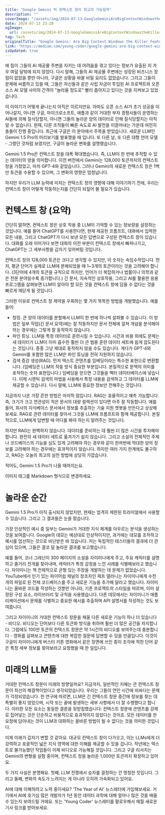 ```yaml
---
title: "Google Gemini 빅 컨텍스트 창이 최고의 기능일까"
description: ""
coverImage: "/assets/img/2024-07-13-GoogleGeminiAreBigContextWindowstheKillerFeature_0.png"
date: 2024-07-13 23:20
ogImage:
  url: /assets/img/2024-07-13-GoogleGeminiAreBigContextWindowstheKillerFeature_0.png
tag: Tech
originalTitle: "Google Gemini: Are Big Context Windows the Killer Feature?"
link: "https://medium.com/young-coder/google-gemini-are-big-context-windows-the-killer-feature-72ff95488fb1"
isUpdated: true
---
```


에
힘이 그들의 AI 제공물 주변을 지키는 데 어려움을 겪고 있다는 정보가 유출된 지 겨우 여덜 달밖에 되지 않았다. 다시 말해, 그들의 AI 제공물 주변에는 성장된 비즈니스 장점이 없었을 뿐만 아니라, 구글은 상황을 바꿀 비밀 요리도 없었습니다. 그리고 그들이 문제에 씨름하고 있을 때, 그들은 자신들과 같은 사립 자금이 투입된 AI 프로젝트와 오픈 소스 AI 모델 사이의 간격이 "놀라울 정도로" 빨리 좁아지고 있다는 것을 지켜보고 있었습니다.

이 이야기가 어떻게 끝나는지 아직은 이르지만요. 아마도 오픈 소스 AI가 초기 성공을 이어나갈지, 아니면 구글, 마이크로소프트, 애플과 같이 거대한 부자 경쟁사들이 운영하는 AI들에 의해 질식당할지, 아니면 그들의 놀라운 양의 데이터로 인해 질식당할지는 아직 알 수 없습니다. 현재, 다른 조직들이 빠른 속도로 AI 발전을 이끌어내는 가운데 여전히 충돌이 진행 중입니다. 최근에 구글은 이 분야에서 주목을 받았습니다. 새로운 LLM인 Gemini 1.5 Pro의 미리보기를 발표했을 때 입니다. 또 다른 날, 또 다른 대형 언어 모델 - 그랬던 것처럼 보였지만, 구글이 놀라운 변화를 설명했습니다.

Gemini 1.5 Pro은 컨텍스트 창을 대폭 확대했습니다. 즉, LLM이 한 번에 추적할 수 있는 데이터의 양을 의미합니다. 이전 버전에서 Gemini는 128,000 토큰까지의 컨텍스트 창을 가졌었고, 마치 GPT-4와 같았습니다. 그러나 Gemini의 새로운 컨텍스트 창은 1백만 토큰을 수용할 수 있으며, 그 변화의 영향은 엄청납니다.

하지만 우리가 LLM 능력에 미치는 컨텍스트 창의 영향에 대해 이야기하기 전에, 우리는 컨텍스트 창이 어떻게 작동하는지를 간단히 되짚어 볼 필요가 있습니다.

<div class="content-ad"></div>

# 컨텍스트 창 (요약)

간단히 말하면, 컨텍스트 창은 상호 작용 중 LLM이 기억할 수 있는 정보량을 설정하는 것입니다. 예를 들어 ChatGPT를 사용한다면, 현재 제공한 프롬프트, 대화에서 입력한 모든 내용, 그리고 ChatGPT가 다시 보낸 모든 답변으로 구성된 컨텍스트 창이 있습니다. 대화를 오래 이어가다 보면 대화의 이전 부분이 컨텍스트 창에서 빠져나가고, ChatGPT는 그 세부사항을 갑자기 잊어버릴 것입니다.

컨텍스트 창의 128,000 토큰은 크다고 생각할 수 있지만, 이 숫자는 속임수적입니다. 먼저, 평균 단어가 실제로 LLM에 분해되었을 때 1~3개의 토큰이라는 것을 고려해야 합니다. (3단어에 4개의 토큰을 규칙으로 하지만, 언어가 더 복잡하거나 법률이나 의학과 같은 전문 분야일수록 증가합니다.) 긴 문서, 지속적인 상호작용, 그리고 AI를 활용한 응용프로그램을 살펴보면 LLM이 알아야 할 모든 것을 컨텍스트 창에 담을 수 없다는 것을 빠르게 깨닫게 될 것입니다.

그러한 이유로 컨텍스트 창 제약을 우회하는 몇 가지 똑똑한 방법을 개발했습니다. 예를 들어:

<div class="content-ad"></div>

- 청킹. 큰 양의 데이터를 분할해서 LLM이 한 번에 하나씩 살펴볼 수 있습니다. 이 방법은 일부 작업(긴 문서 요약)에는 잘 작동하지만 문서 전체에 걸쳐 개념을 분석해야 하는 경우에는 그렇게 잘 동작하지 않습니다.
- 파인 튜닝. LLM을 특정 데이터로 훈련시킬 수 있습니다. 시간과 비용 외에도 문제는 새 데이터가 LLM이 이미 흡수한 훨씬 더 큰 범용 훈련 데이터 세트에 쉽게 압도된다는 것입니다. 종종 그냥 제대로 동작하지 않을 수도 있습니다. 게다가 GPT-4와 Gemini를 포함한 많은 LLM은 파인 튜닝을 전혀 지원하지 않습니다.
- 검색 증강 생성(RAG). 먼저 텍스트 콘텐츠를 임베딩이라는 특수한 표현으로 변환합니다. (임베딩은 LLM의 작동 방식 중요한 부분입니다. 본질적으로 문맥의 의미를 포착하는 숫자 표현입니다.) 임베딩을 얻으면 그것들을 벡터 데이터베이스에 넣습니다. 이제 시맨틱 검색의 마법을 사용해서 특정 내용을 검색하고 그 데이터를 LLM에 제공할 수 있습니다. 다시 말해, LLM에 중요한 정보만 전해주는 것입니다.

지금까지 나온 가장 흔한 방법은 마지막 점입니다. RAG는 효율적이고 예측 가능합니다. 즉, 크기가 크고 연관성이 적은 문서의 대량 컬렉션이 있다면 아주 잘 작동합니다. 예를 들어, 회사의 지식베이스 문서에서 정보를 추출하는 기술 지원 챗봇을 만든다고 상상해보세요. RAG로 관련 데이터를 찾아서 그것을 LLM에 프롬프트와 함께 제공합니다. 본질적으로, LLM에게 답변할 때 어디를 봐야 하는지 알려주는 것입니다.

하지만 RAG는 완벽하지 않습니다. 데이터를 준비하는 데 훨씬 더 많은 시간을 투자해야 합니다. 완전히 새 데이터 세트로 옮겨가기 쉽지 않습니다. 그리고 소설의 전체적인 주제나 코드베이스의 기능을 심도 있게 고려해야 하는 경우와 같이 한꺼번에 막대한 양의 정보를 고려해야 하는 경우에는 효과적이지 않습니다. 하지만 여러 가지 한계에도 불구하고, RAG는 오늘의 최고의 실천 방법에 상당히 가깝습니다.

적어도, Gemini 1.5 Pro가 나올 때까지는요.

<div class="content-ad"></div>

이미지 태그를 Markdown 형식으로 변경하세요.

# 놀라운 순간

Gemini 1.5 Pro가 아직 출시되지 않았지만, 현재는 엄격히 제한된 트라이얼에서 사용할 수 있습니다. 그리고 그 결과들은 눈을 떴습니다.

가장 인상적인 예시 중 일부는 Gemini가 거대한 지식 체계를 아우르는 분석을 생성하는 것을 보여줍니다. Google의 데모는 예상대로 인상적이지만, 과거에는 데모를 조작하고 예시를 엄선하는 것으로 비난받은 바 있습니다. 저는 독립적인 테스터들의 결과에 더 관심이 있으며, 그들은 결코 덜 놀라운 결과를 보고했습니다.

<div class="content-ad"></div>

예를 들어, 코너 그레넌이 300 페이지의 소설을 자이미니에게 주고, 주요 캐릭터를 설명하고 줄거리 전개를 찾아내며, 캐릭터가 특정 감정을 느낀 사례를 식별해보라고 했습니다. 자이미니는 책 전체적으로 균형 있는 주장을 개발하는 데 문제가 없었습니다. YouTube에서 인기 있는 파이어쉽 채널의 창조자인 제프 델라니는 자이미니에게 수천 개의 파일로 된 전체 코드베이스를 주고 새로운 기능을 추가해 달라고 했습니다. 자이미니는 올바른 코드를 작성하는 것뿐만 아니라, 기존 프로젝트의 스타일을 따르며, 이미 설정된 구성 요소, 라이브러리 및 규칙을 사용했습니다. 다른 데모에서는 자이미니가 애플리케이션에서 문제를 식별하고 중요한 예시를 추출하며 API 설명서를 작성하는 것도 보여줍니다.

그리고 자이미니의 거대한 컨텍스트 창문을 채울 다른 새로운 기능이 하나 더 있습니다 - 비디오. 비디오는 단어보다 다른 토큰화 방식을 취하며 훨씬 더 많은 공간을 차지합니다. 그럼에도 100만 토큰의 컨텍스트 창문은 약 1시간의 비디오를 보여주는데 충분합니다 - 영화를 살펴보고 콘텐츠에 대한 복잡한 질문에 답변할 수 있을 만큼입니다. 이것이 구글이 자이미니에게 버스터 키튼 영화에서 같은 장면에 쓰인 종이 조각에 적힌 단어 같은 특정 세부 정보를 찾아보라고 요청했을 때 한 일입니다.

# 미래의 LLM들

거대한 컨텍스트 창문이 미래의 방향일까요? 지금까지, 일반적인 지혜는 큰 컨텍스트 창문이 최선의 해결책이었다고 생각되었습니다. 우리는 그들이 연인 시간에 비싸다는 문제가 걱정되었습니다. 한 연구에 따르면, LLM은 긴 컨텍스트 창문 중간에 정보를 찾는 데 특별히 좋지 않았으며, 시작 또는 끝에 발생하는 세부 사항에서 더 잘 수행했다고 합니다. 이러한 모든 요소는 동일한 결론을 뒷받침했습니다: 컨텍스트 창문에 콘텐츠를 강제로 집어넣는 것은 단순하고 비용적으로 효과적이지 않았다는 것이죠. 모든 데이터를 한 요청에 담아내는 것이 LLM과 대화하는 올바른 방법이 될 수 없다는 것을 의미한 것입니다.

<div class="content-ad"></div>

이제 미래가 갑자기 변할 것 같아요. 대규모 컨텍스트 창이 다가오고, 이는 LLMs에게 더 강력하고 포괄적인 넓은 지식 영역에 대한 이해를 제공할 수 있을 겁니다. 작년에는 텍스트로 불가능했던 작업들이 이제 비디오로 가능해질 것입니다. 그리고 구글 리서치는 Gemini의 변형을 실험 중이며, 컨텍스트 창을 놀라운 1,000만 토큰까지 확장하고 있어요.

두 가지 사실은 분명해요. 첫째, LLM 전쟁에서 승자를 결정하는 건 멍청한 짓입니다. 그리고 둘째, 변화의 속도가 느려지는 게 아니라 오히려 가속화되고 있어요.

AI에 대해 이해하려고 노력 중이세요? 'The Year of AI' 뉴스레터에 가입해보세요. 거기에서 AI에 호기심 많은 개발자가 1년 동안 데이터 과학에 대해 얼마나 많은 것을 배울 수 있는지 보여드릴 거에요. 또는 'Young Coder' 뉴스레터를 팔로우해서 매월 새로운 기사 링크를 받아보세요.
